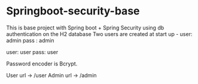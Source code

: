 # Springboot-security-base

This is base project with Spring boot  +  Spring Security using db authentication on the H2 database
Two users are created at start up - 
user: admin
pass : admin

user: user
pass: user

Password encoder is Bcrypt.

User url -> /user
Admin url -> /admin
